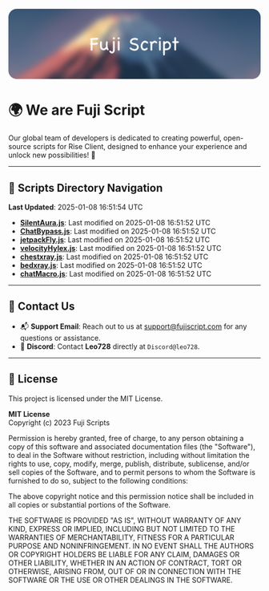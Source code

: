 ![Banner](.github/b.webp)

# 🌍 **We are Fuji Script**

Our global team of developers is dedicated to creating powerful, open-source scripts for Rise Client, designed to enhance your experience and unlock new possibilities! 🌟

---
<!-- SCRIPTS_NAVIGATION_START -->
## 📂 **Scripts Directory Navigation**

**Last Updated**: 2025-01-08 16:51:54 UTC

- **[SilentAura.js](scripts/SilentAura.js)**: Last modified on 2025-01-08 16:51:52 UTC
- **[ChatBypass.js](scripts/ChatBypass.js)**: Last modified on 2025-01-08 16:51:52 UTC
- **[jetpackFly.js](scripts/jetpackFly.js)**: Last modified on 2025-01-08 16:51:52 UTC
- **[velocityHylex.js](scripts/velocityHylex.js)**: Last modified on 2025-01-08 16:51:52 UTC
- **[chestxray.js](scripts/chestxray.js)**: Last modified on 2025-01-08 16:51:52 UTC
- **[bedxray.js](scripts/bedxray.js)**: Last modified on 2025-01-08 16:51:52 UTC
- **[chatMacro.js](scripts/chatMacro.js)**: Last modified on 2025-01-08 16:51:52 UTC

<!-- SCRIPTS_NAVIGATION_END -->

---

## 💬 **Contact Us**  
- 📬 **Support Email**: Reach out to us at [support@fujiscript.com](mailto:support@fujiscript.com) for any questions or assistance.  
- 💬 **Discord**: Contact **Leo728** directly at `Discord@leo728`.

---

## 📜 **License**

This project is licensed under the MIT License.  

**MIT License**  
Copyright (c) 2023 Fuji Scripts  

Permission is hereby granted, free of charge, to any person obtaining a copy of this software and associated documentation files (the "Software"), to deal in the Software without restriction, including without limitation the rights to use, copy, modify, merge, publish, distribute, sublicense, and/or sell copies of the Software, and to permit persons to whom the Software is furnished to do so, subject to the following conditions:  

The above copyright notice and this permission notice shall be included in all copies or substantial portions of the Software.  

THE SOFTWARE IS PROVIDED "AS IS", WITHOUT WARRANTY OF ANY KIND, EXPRESS OR IMPLIED, INCLUDING BUT NOT LIMITED TO THE WARRANTIES OF MERCHANTABILITY, FITNESS FOR A PARTICULAR PURPOSE AND NONINFRINGEMENT. IN NO EVENT SHALL THE AUTHORS OR COPYRIGHT HOLDERS BE LIABLE FOR ANY CLAIM, DAMAGES OR OTHER LIABILITY, WHETHER IN AN ACTION OF CONTRACT, TORT OR OTHERWISE, ARISING FROM, OUT OF OR IN CONNECTION WITH THE SOFTWARE OR THE USE OR OTHER DEALINGS IN THE SOFTWARE.  
